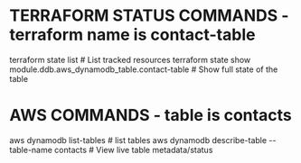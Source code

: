 
# TERRAFORM STATUS COMMANDS - terraform name is contact-table
terraform state list	# List tracked resources
terraform state show module.ddb.aws_dynamodb_table.contact-table	# Show full state of the table

# AWS COMMANDS - table is contacts
aws dynamodb list-tables  # list tables 
aws dynamodb describe-table --table-name contacts  #	View live table metadata/status